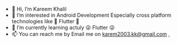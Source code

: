 - 👋 Hi, I’m Kareem Khalil  
- 👀 I’m interested in Android Development Especially cross platform technologies like 💙 Flutter 💙
- 🌱 I’m currently learning actuly 😜 Flutter 😜 
- 📫 You can reach me  by  Email me on karem2003.kk@gmail.com , 

<!---
kareemkhaalil/kareemkhaalil is a ✨ special ✨ repository because its `README.md` (this file) appears on your GitHub profile.
You can click the Preview link to take a look at your changes.
--->
